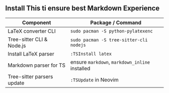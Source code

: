 ## Install This ti ensure best Markdown Experience

| Component                  | Package / Command                              |
| -------------------------- | ---------------------------------------------- |
| LaTeX converter CLI        | `sudo pacman -S python-pylatexenc`             |
| Tree-sitter CLI & Node.js  | `sudo pacman -S tree-sitter-cli nodejs`        |
| Install LaTeX parser       | `:TSInstall latex`                             |
| Markdown parser for TS     | ensure `markdown`, `markdown_inline` installed |
| Tree-sitter parsers update | `:TSUpdate` in Neovim                          |
